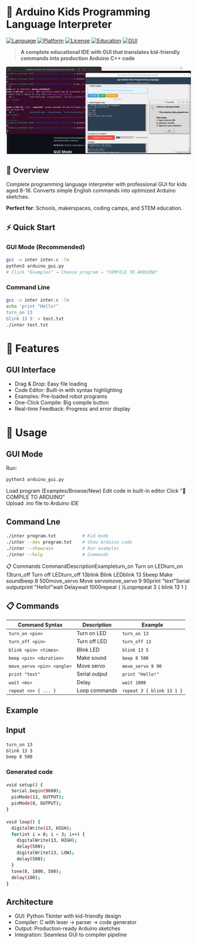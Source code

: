 # 🤖 Arduino Kids Programming Language Interpreter

[![Language](https://img.shields.io/badge/Language-C-blue.svg)](https://en.wikipedia.org/wiki/C_(programming_language))
[![Platform](https://img.shields.io/badge/Platform-Arduino-green.svg)](https://www.arduino.cc/)
[![License](https://img.shields.io/badge/License-MIT-yellow.svg)](LICENSE)
[![Education](https://img.shields.io/badge/Purpose-STEM_Education-purple.svg)](README.md)
[![GUI](https://img.shields.io/badge/GUI-Python_Tkinter-orange.svg)](arduino_gui.py)

> **A complete educational IDE with GUI that translates kid-friendly commands into production Arduino C++ code**

![Arduino Kids Programming GUI](screenshot.png)

## 🌟 Overview

Complete programming language interpreter with professional GUI for kids aged 8-16. Converts simple English commands into optimized Arduino sketches.

**Perfect for**: Schools, makerspaces, coding camps, and STEM education.

## ⚡ Quick Start

### GUI Mode (Recommended)
```bash
gcc -o inter inter.c -lm
python3 arduino_gui.py
# Click "Examples" → Choose program → "COMPILE TO ARDUINO"
```
### Command Line
```bash
gcc -o inter inter.c -lm
echo 'print "Hello!"
turn_on 13
blink 13 5' > test.txt
./inter test.txt

```

# 🚀 Features
## GUI Interface

- Drag & Drop: Easy file loading
- Code Editor: Built-in with syntax highlighting
- Examples: Pre-loaded robot programs
- One-Click Compile: Big compile button
- Real-time Feedback: Progress and error display

# 📖 Usage
## GUI Mode

Run: 
```bash 
python3 arduino_gui.py
```
Load program (Examples/Browse/New)
Edit code in built-in editor
Click "🚀 COMPILE TO ARDUINO"  
Upload .ino file to Arduino IDE
## Command Lne 
```bash
./inter program.txt          # Kid mode
./inter --dev program.txt    # Show Arduino code
./inter --showcase           # Run examples
./inter --help               # Commands
```
📋 Commands
CommandDescriptionExampleturn_on <pin>Turn on LEDturn_on 13turn_off <pin>Turn off LEDturn_off 13blink <pin> <times>Blink LEDblink 13 5beep <pin> <duration>Make soundbeep 8 500move_servo <pin> <angle>Move servomove_servo 9 90print "text"Serial outputprint "Hello!"wait <ms>Delaywait 1000repeat <n> { }Looprepeat 3 { blink 13 1 }

## 📋 Commands

| Command Syntax               | Description       | Example                |
|-----------------------------|-------------------|------------------------|
| `turn_on <pin>`             | Turn on LED       | `turn_on 13`          |
| `turn_off <pin>`            | Turn off LED      | `turn_off 13`         |
| `blink <pin> <times>`       | Blink LED         | `blink 13 5`          |
| `beep <pin> <duration>`     | Make sound        | `beep 8 500`          |
| `move_servo <pin> <angle>`  | Move servo        | `move_servo 9 90`     |
| `print "text"`              | Serial output     | `print "Hello!"`      |
| `wait <ms>`                 | Delay             | `wait 1000`           |
| `repeat <n> { ... }`        | Loop commands     | `repeat 3 { blink 13 1 }` |

## Example 
## Input

```bash
turn_on 13
blink 13 3
beep 8 500
```

### Generated code

```bash
void setup() {
  Serial.begin(9600);
  pinMode(13, OUTPUT);
  pinMode(8, OUTPUT);
}

void loop() {
  digitalWrite(13, HIGH);
  for(int i = 0; i < 3; i++) {
    digitalWrite(13, HIGH);
    delay(500);
    digitalWrite(13, LOW);
    delay(500);
  }
  tone(8, 1000, 500);
  delay(100);
}
```
## Architecture 
- GUI: Python Tkinter with kid-friendly design
- Compiler: C with lexer → parser → code generator
- Output: Production-ready Arduino sketches
- Integration: Seamless GUI to compiler pipeline
